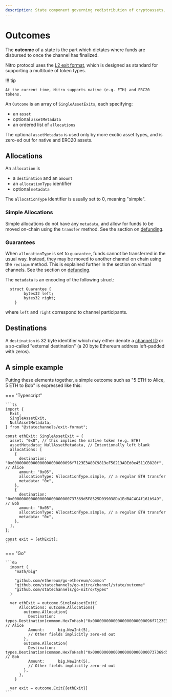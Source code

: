 ```yaml
---
description: State component governing redistribution of cryptoassets.
---
```


# Outcomes

The **outcome** of a state is the part which dictates where funds are disbursed to once the channel has finalized.

Nitro protocol uses the [L2 exit format](https://github.com/statechannels/exit-format), which is designed as standard for supporting a multitude of token types.

!!! tip

    At the current time, Nitro supports native (e.g. ETH) and ERC20 tokens.

An `Outcome` is an array of `SingleAssetExits`, each specifying:

- an `asset`
- optional `assetMetadata`
- an ordered list of `allocations`

The optional `assetMetadata` is used only by more exotic asset types, and is zero-ed out for native and ERC20 assets.

## Allocations

An `allocation` is

- a `destination` and an `amount`
- an `allocationType` identifier
- optional `metadata`

The `allocationType` identifier is usually set to 0, meaning "simple".

### Simple Allocations

Simple allocations do not have any `metadata`, and allow for funds to be moved on-chain using the `transfer` method. See the section on [defunding](./0080-defunding-a-channel.md).

### Guarantees

When `allocationType` is set to `guarantee`, funds cannot be transferred in the usual way. Instead, they may be moved to another channel on chain using the `reclaim` method. This is explained further in the section on virtual channels. See the section on [defunding](./0080-defunding-a-channel.md).

The `metadata` is an encoding of the following struct:

```solidity
  struct Guarantee {
        bytes32 left;
        bytes32 right;
    }
```

where `left` and `right` correspond to channel participants.

## Destinations

A `destination` is 32 byte identifier which may either denote a [channel ID](./0010-states-channels.md#channel-ids) or a so-called "external destination" (a 20 byte Ethereum address left-padded with zeros).

## A simple example

Putting these elements together, a simple outcome such as "5 ETH to Alice, 5 ETH to Bob" is expressed like this:

=== "Typescript"

    ```ts
    import {
      Exit,
      SingleAssetExit,
      NullAssetMetadata,
    } from "@statechannels/exit-format";

    const ethExit: SingleAssetExit = {
      asset: "0x0", // this implies the native token (e.g. ETH)
      assetMetadata: NullAssetMetadata, // Intentionally left blank
      allocations: [
        {
          destination: "0x00000000000000000000000096f7123E3A80C9813eF50213ADEd0e4511CB820f", // Alice
          amount: "0x05",
          allocationType: AllocationType.simple, // a regular ETH transfer
          metadata: "0x",
        },
        {
          destination: "0x0000000000000000000000000737369d5F8525D039038Da1EdBAC4C4f161b949", // Bob
          amount: "0x05",
          allocationType: AllocationType.simple, // a regular ETH transfer
          metadata: "0x",
        },
      ],
    };

    const exit = [ethExit];
    ```

=== "Go"

    ```Go
      import (
        "math/big"

        "github.com/ethereum/go-ethereum/common"
        "github.com/statechannels/go-nitro/channel/state/outcome"
        "github.com/statechannels/go-nitro/types"
      )

      var ethExit = outcome.SingleAssetExit{
          Allocations: outcome.Allocations{
            outcome.Allocation{
              Destination: types.Destination(common.HexToHash("0x00000000000000000000000096f7123E3A80C9813eF50213ADEd0e4511CB820f")), // Alice
              Amount:      big.NewInt(5),
              // Other fields implicitly zero-ed out
            },
            outcome.Allocation{
              Destination: types.Destination(common.HexToHash("0x0000000000000000000000000737369d5F8525D039038Da1EdBAC4C4f161b949")), // Bob
              Amount:      big.NewInt(5),
              // Other fields implicitly zero-ed out
            },
          },
        }

      var exit = outcome.Exit{{ethExit}}
    ```
